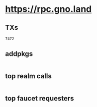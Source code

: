 # https://rpc.gno.land

## TXs
```
7472
```

## addpkgs
```
```

## top realm calls
```
```

## top faucet requesters
```
```

